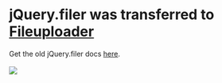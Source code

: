 # jQuery.filer was transferred to <a href="https://innostudio.de/fileuploader/"><b>Fileuploader</b></a>

Get the old jQuery.filer docs <a href="http://filer.grandesign.md/old_version" target="_blank">here</a>.<br><br>
<a href="https://innostudio.de/fileuploader/"><img src="http://innostudio.de/fileuploader/preview2.jpg"></a>
